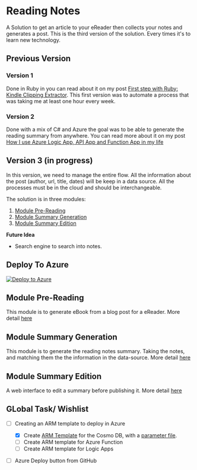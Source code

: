 # Reading Notes
A Solution to get an article to your eReader then collects your notes and generates a post.
This is the third version of the solution. Every times it's to learn new technology. 

## Previous Version

### Version 1

Done in Ruby in you can read about it on my post [First step with Ruby: Kindle Clipping Extractor](http://www.frankysnotes.com/2011/11/first-step-with-ruby-kindle-clipping.html). This first version was to automate a process that was taking me at least one hour every week.

### Version 2 

Done with a mix of C# and Azure the goal was to be able to generate the reading summary from anywhere. You can read more about it on my post [How I use Azure Logic App, API App and Function App in my life](http://www.frankysnotes.com/2016/10/how-i-use-azure-app-api-app-and.html)


## Version 3 (in progress)

In this version, we need to manage the entire flow. All the information about the post (author, url, title, dates) will be keep in a data source. All the processes must be in the cloud and should be interchangeable.

The solution is in three modules: 

1. [Module Pre-Reading](module-pre-reading/README.md)
2. [Module Summary Generation](module-summary-generation/README.md)
3. [Module Summary Edition](module-summary-edition/README.md)

**Future Idea**

- Search engine to search into notes.

## Deploy To Azure

[![Deploy to Azure](https://azuredeploy.net/deploybutton.png)](https://azuredeploy.net/)

## Module Pre-Reading

This module is to generate eBook from a blog post for a eReader. More detail [here](module-pre-reading/README.md)

## Module Summary Generation

This module is to generate the reading notes summary. Taking the notes, and matching them the the information in the data-source.  More detail [here](module-summary-generation/README.md)

## Module Summary Edition

A web interface to edit a summary before publishing it.  More detail [here](module-summary-edition/README.md)


## GLobal Task/ Wishlist

- [ ] Creating an ARM template to deploy in Azure
  - [X] Create [ARM Template](preReading/Deployment/cosmoDB.json) for the Cosmo DB, with a [parameter file](preReading/Deployment/deploy.parameters.json).
  - [ ] Create ARM template for Azure Function
  - [ ] Create ARM template for Logic Apps
- [ ] Azure Deploy button from GitHub

     
